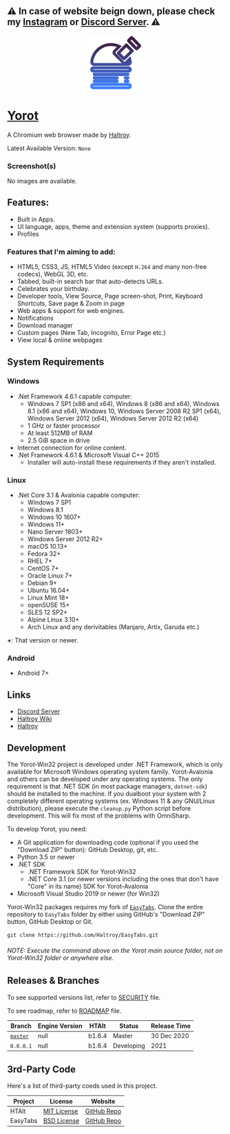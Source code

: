 ## ⚠ In case of website beign down, please check my [Instagram](https://instagram.com/haltroy_) or [Discord Server](https://discord.gg/DjZQEvZ8n5). ⚠

<p align="center" style="text-align: center;">
  <img width="128" height="128" src="https://github.com/Haltroy/Yorot.Avalonia/raw/main/src/Yorot.Avalonia/Assets/Yorot.png" />
</p>

# [Yorot](https://haltroy.com/Yorot.html "Yorot's Page")
A Chromium web browser made by [Haltroy](https://haltroy.com "Haltroy's Website").

Latest Available Version: `None`

### Screenshot(s)
No images are available.

## Features:
 - Built in Apps. 
 - UI language, apps, theme and extension system (supports proxies).
 - Profiles

### Features that I'm aiming to add:
 - HTML5, CSS3, JS, HTML5 Video (except `H.264` and many non-free codecs), WebGL 3D, etc. 
 - Tabbed, built-in search bar that auto-detects URLs.
 - Celebrates your birthday.
 - Developer tools, View Source, Page screen-shot, Print, Keyboard Shortcuts, Save page & Zoom in page
 - Web apps & support for web engines. 
 - Notifications
 - Download manager
 - Custom pages (New Tab, Incognito, Error Page etc.)
 - View local & online webpages

## System Requirements

### Windows
 - .Net Framework 4.6.1 capable computer:
   - Windows 7 SP1 (x86 and x64), Windows 8 (x86 and x64), Windows 8.1 (x86 and x64), Windows 10, Windows Server 2008 R2 SP1 (x64), Windows Server 2012 (x64), Windows Server 2012 R2 (x64) 
   - 1 GHz or faster processor
   - At least 512MB of RAM
   - 2.5 GiB space in drive
 - Internet connection for online content.
 - .Net Framework 4.6.1 & Microsoft Visual C++ 2015
   - Installer will auto-install these requirements if they aren't installed.

### Linux
 - .Net Core 3.1 & Avalonia capable computer:
   - Windows 7 SP1
   - Windows 8.1
   - Windows 10 1607+
   - Windows 11+
   - Nano Server 1803+
   - Windows Server 2012 R2+
   - macOS 10.13+
   - Fedora 32+
   - RHEL 7+
   - CentOS 7+
   - Oracle Linux 7+
   - Debian 9+
   - Ubuntu 16.04+
   - Linux Mint 18+
   - openSUSE 15+
   - SLES 12 SP2+
   - Alpine Linux 3.10+ 
   - Arch Linux and any derivitables (Manjaro, Artix, Garuda etc.)

**+**: That version or newer.

### Android
 - Android 7+


## Links
 - [Discord Server](https://discord.gg/cWJ7cwjTrM)
 - [Haltroy Wiki](https://haltroy.com/wiki)
 - [Haltroy](https://haltroy.com/Yorot)

## Development
The Yorot-Win32 project is developed under .NET Framework, which is only available for Microsoft Windows operating system family.
Yorot-Avalonia and others can be developed under any operating systems. The only requirement is that .NET SDK (in most package managers, `dotnet-sdk`) should be installed to the machine.
If you dualboot your system with 2 completely different operating systems (ex. Windows 11 & any GNU/Linux distribution), please execute the `cleanup.py` Python script before development. This will fix most of the problems with OmniSharp.
 
To develop Yorot, you need:
 - A Git application for downloading code (optional if you used the "Download ZIP" button): GitHub Desktop, git, etc. 
 - Python 3.5 or newer
 - .NET SDK
	- .NET Framework SDK for Yorot-Win32
	- .NET Core 3.1 (or newer versions including the ones that don't have "Core" in its name) SDK for Yorot-Avalonia
 - Microsoft Visual Studio 2019 or newer (for Win32)

Yorot-Win32 packages requires my fork of [`EasyTabs`](https://github.com/Haltroy/EasyTabs.git). Clone the entire repository to `EasyTabs` folder by either using GitHub's "Download ZIP" button, GitHub Desktop or Git.

	git clone https://github.com/Haltroy/EasyTabs.git

###### NOTE: Execute the command above on the Yorot main source folder, not on Yorot-Win32 folder or anywhere else.

 ## Releases & Branches

To see supported versions list, refer to [SECURITY](https://github.com/Haltroy/Yorot/blob/master/SECURITY.md) file.

To see roadmap, refer to [ROADMAP](https://github.com/Haltroy/Yorot/blob/master/ROADMAP.md) file.

 | Branch                                                              | Engine Version | HTAlt  | Status | Release Time |
|----------------------------------------------------------------------|----------------|--------|--------|--------------|
| [`master`](https://github.com/haltroy/Yorot)                         | null           | b1.6.4 | Master | 30 Dec 2020  |
| `0.0.0.1`                                                            | null           | b1.6.4 | Developing | 2021     |

## 3rd-Party Code
Here's a list of third-party coeds used in this project.

| Project | License | Website |
|---------|---------|---------|
| HTAlt | [MIT License]() | [GitHub Repo]() |
| EasyTabs | [BSD License]() | [GitHub Repo]() |
